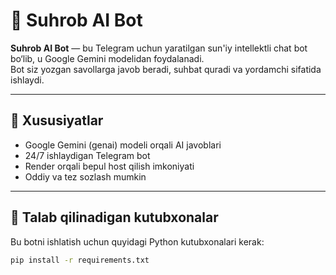 # 🤖 Suhrob AI Bot

**Suhrob AI Bot** — bu Telegram uchun yaratilgan sun'iy intellektli chat bot bo‘lib, u Google Gemini modelidan foydalanadi.  
Bot siz yozgan savollarga javob beradi, suhbat quradi va yordamchi sifatida ishlaydi.

---

## 🚀 Xususiyatlar
- Google Gemini (genai) modeli orqali AI javoblari
- 24/7 ishlaydigan Telegram bot
- Render orqali bepul host qilish imkoniyati
- Oddiy va tez sozlash mumkin

---

## 🧩 Talab qilinadigan kutubxonalar
Bu botni ishlatish uchun quyidagi Python kutubxonalari kerak:

```bash
pip install -r requirements.txt
